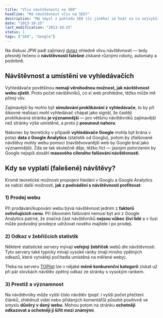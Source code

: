 ```yaml
---
title: "Vliv návštěvnosti na SEO"
headline: "Má návštěvnost vliv na SEO?"
description: "Má smysl z pohledu SEO (či jiného) se hnát za co nejvyšší návštěvností?"
date: "2013-10-25"
last_modification: "2013-10-25"
status: 1
tags: ["SEO", "Google"]
---
```


Na diskusi JPW padl zajímavý [dotaz](http://diskuse.jakpsatweb.cz/?action=vthread&amp;forum=13&amp;topic=152398) ohledně vlivu návštěvnosti — tedy přesněji řečeno o **návštěvnosti falešné** získané různými roboty, automaty a podobně.

## Návštěvnost a umístění ve vyhledávačích

Vyhledávače povětšinou **nemají věrohodnou možnost, jak návštěvnost webu zjistit**. Proto počet návštěvníků, co si web prohlédne, těžko může mít přímý vliv.

Zajímavější by mohlo být **simulování proklikávání z vyhledávače**, to by při šikovné realisaci mohl vyhledávač chápat jako signál, že častěji proklikávaná stránka **je významnější** — pro většinu návštěvníků zajímavější než stránky výše umístěné, a proto ji **posunout nahoru**.

Nakonec by teoreticky v případě **vyhledávače Google** mohla být brána v potaz **data z Google Analytics** (statistik od Googlu), potom by zfalšované návštěvy mohly webu pomoci (navštěvovanější web by Google bral jako významnější). Zda se tak skutečně děje, těžko říct — jasným potvrzením by Google nejspíš dosáhl **masového cíleného falšování návštěvnosti**.

## Kdy se vyplatí (falešené) návštěvy?

Kromě teoretické možnosti propojení hledání v Googlu a Google Analytics se nabízí další možnosti, **jak z podvádění s návštěvností profitovat**:

### 1) Prodej webu

Při prodávání/kupování webu bývá návštěvnost jedním z **faktorů ovlivňujících cenu**. Při šikovném falšování nemusí být ani z Google Analytics patrné, že značná část návštěvníků **nejsou vůbec živí lidé** a v ilusi může podvodný prodejce udržovat nového majitele i po prodeji.

### 2) Odkaz v žebříčcích statistik

Některé statistické servery mývají **veřejný žebříček** webů dle návštěvnosti. Tyto servery také typicky mívají vysoké ranky (mají mnoho zpětných odkazů, které vytvářejí počítadla umístěná na měřené weby).

Třeba na serveru [TOPlist](http://toplist.cz/) lze v nějaké **méně konkurenční kategorii** získat už při pár stovkách návštěv zpětný odkaz ze stránky s vysokým rankem.

### 3) Prestiž a významnost

Na návštěvníky může vyšší číslo návštěv (popř. i vyšší počet přečtení článků, zhlédnutí videí nebo přidaných komentářů) působit positivně ve smyslu **důvěry v daný webu**. Mohou potom na stránku **ochotněji odkazovat a ochotněji ji šířit mezi známými**.